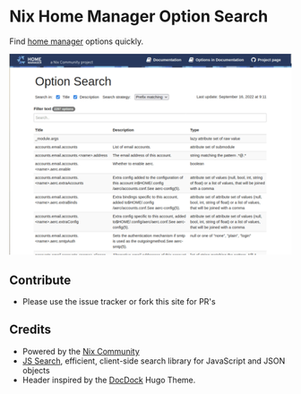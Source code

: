 # Nix Home Manager Option Search

Find [home manager](https://github.com/nix-community/home-manager) options quickly.

![](images/homemanageroptionsearch.gif)

## Contribute

- Please use the issue tracker or fork this site for PR's

## Credits

- Powered by the [Nix Community](https://nix-community.org/)
- [JS Search](https://github.com/bvaughn/js-search), efficient, client-side search library for JavaScript and JSON objects
- Header inspired by the [DocDock](https://docdock.vjeantet.fr/) Hugo Theme.
